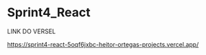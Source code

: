 # Sprint4_React

LINK DO VERSEL 

https://sprint4-react-5oqf6jxbc-heitor-ortegas-projects.vercel.app/
